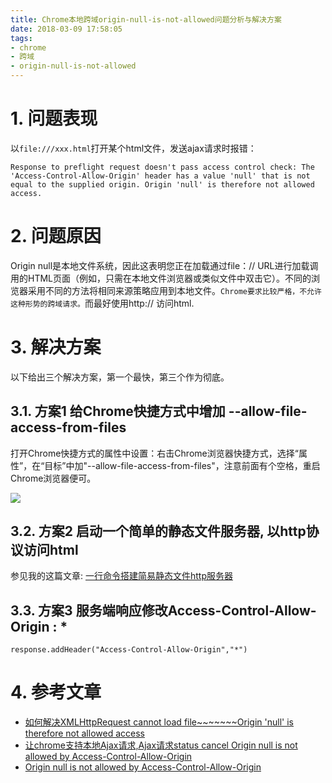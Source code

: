 ```yaml
---
title: Chrome本地跨域origin-null-is-not-allowed问题分析与解决方案
date: 2018-03-09 17:58:05
tags: 
- chrome
- 跨域
- origin-null-is-not-allowed
---
```


# 1. 问题表现
以`file:///xxx.html`打开某个html文件，发送ajax请求时报错：

```
Response to preflight request doesn't pass access control check: The 'Access-Control-Allow-Origin' header has a value 'null' that is not equal to the supplied origin. Origin 'null' is therefore not allowed access.
```

# 2. 问题原因

Origin null是本地文件系统，因此这表明您正在加载通过file：// URL进行加载调用的HTML页面（例如，只需在本地文件浏览器或类似文件中双击它）。不同的浏览器采用不同的方法将相同来源策略应用到本地文件。`Chrome要求比较严格，不允许这种形势的跨域请求。`而最好使用http:// 访问html.

# 3. 解决方案

以下给出三个解决方案，第一个最快，第三个作为彻底。


## 3.1. 方案1 给Chrome快捷方式中增加 --allow-file-access-from-files
打开Chrome快捷方式的属性中设置：右击Chrome浏览器快捷方式，选择“属性”，在“目标”中加"--allow-file-access-from-files"，注意前面有个空格，重启Chrome浏览器便可。

![](https://wdd-images.oss-cn-shanghai.aliyuncs.com/20180309181105_SUxYRg_Screenshot.jpeg)


## 3.2. 方案2 启动一个简单的静态文件服务器, 以http协议访问html

参见我的这篇文章: [一行命令搭建简易静态文件http服务器](https://wdd.js.org/one-command-create-static-file-server.html)

## 3.3. 方案3 服务端响应修改Access-Control-Allow-Origin : *

```
response.addHeader("Access-Control-Allow-Origin","*")
```


# 4. 参考文章
- [如何解决XMLHttpRequest cannot load file~~~~~~~Origin 'null' is therefore not allowed access](http://blog.csdn.net/dandanzmc/article/details/31344267)
- [让chrome支持本地Ajax请求,Ajax请求status cancel Origin null is not allowed by Access-Control-Allow-Origin](http://blog.csdn.net/kissliux/article/details/16889111)
- [Origin null is not allowed by Access-Control-Allow-Origin
](https://stackoverflow.com/questions/8456538/origin-null-is-not-allowed-by-access-control-allow-origin)